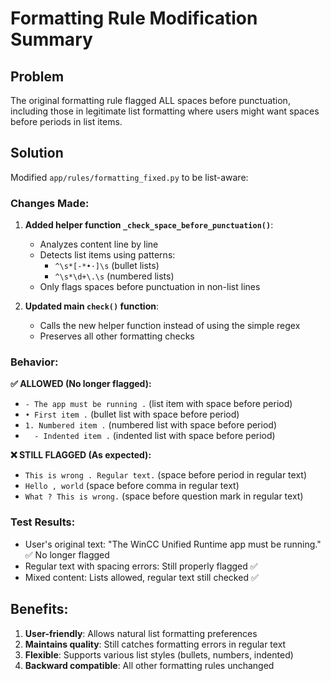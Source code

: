 # Formatting Rule Modification Summary

## Problem
The original formatting rule flagged ALL spaces before punctuation, including those in legitimate list formatting where users might want spaces before periods in list items.

## Solution
Modified `app/rules/formatting_fixed.py` to be list-aware:

### Changes Made:

1. **Added helper function `_check_space_before_punctuation()`**:
   - Analyzes content line by line
   - Detects list items using patterns:
     - `^\s*[-*•·]\s` (bullet lists)
     - `^\s*\d+\.\s` (numbered lists)
   - Only flags spaces before punctuation in non-list lines

2. **Updated main `check()` function**:
   - Calls the new helper function instead of using the simple regex
   - Preserves all other formatting checks

### Behavior:

**✅ ALLOWED (No longer flagged):**
- `- The app must be running .` (list item with space before period)
- `• First item .` (bullet list with space before period)  
- `1. Numbered item .` (numbered list with space before period)
- `  - Indented item .` (indented list with space before period)

**❌ STILL FLAGGED (As expected):**
- `This is wrong . Regular text.` (space before period in regular text)
- `Hello , world` (space before comma in regular text)
- `What ? This is wrong.` (space before question mark in regular text)

### Test Results:
- User's original text: "The WinCC Unified Runtime app must be running." ✅ No longer flagged
- Regular text with spacing errors: Still properly flagged ✅
- Mixed content: Lists allowed, regular text still checked ✅

## Benefits:
1. **User-friendly**: Allows natural list formatting preferences
2. **Maintains quality**: Still catches formatting errors in regular text
3. **Flexible**: Supports various list styles (bullets, numbers, indented)
4. **Backward compatible**: All other formatting rules unchanged
